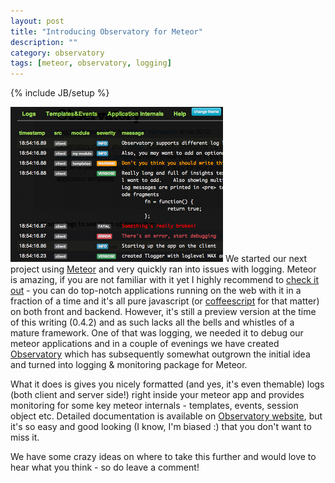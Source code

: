 ```yaml
---
layout: post
title: "Introducing Observatory for Meteor"
description: ""
category: observatory
tags: [meteor, observatory, logging]
---
```

{% include JB/setup %}

![Observatory screenshot](/img/observatory-scr-s.png)
We started our next project using [Meteor](http://meteor.com) and very quickly ran into issues with logging. Meteor is amazing,
if you are not familiar with it yet I highly recommend to [check it out](http://meteor.com) - you can do top-notch applications
running on the web with it in a fraction of a time and it's all pure javascript (or [coffeescript](http://coffeescript.org) 
for that matter) on both front and backend. However, it's still a preview version at the time of this writing (0.4.2) and as such
lacks all the bells and whistles of a mature framework. One of that was logging, we needed it to debug our meteor applications
and in a couple of evenings we have created [Observatory](http://observatory.meteor.com) which has subsequently somewhat outgrown
the initial idea and turned into logging & monitoring package for Meteor.

What it does is gives you nicely formatted (and yes, it's even themable) logs (both client and server side!) right inside your 
meteor app and provides monitoring for some key meteor internals - templates, events, session object etc. Detailed documentation
is available on [Observatory website](http://observatory.meteor.com), but it's so easy and good looking (I know, I'm biased :) that
you don't want to miss it.

We have some crazy ideas on where to take this further and would love to hear what you think - so do leave a comment!
